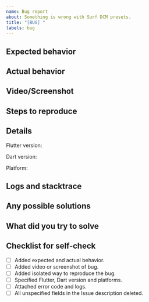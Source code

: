 ```yaml
---
name: Bug report
about: Something is wrong with Surf DCM presets.
title: "[BUG] "
labels: bug
---
```


## Expected behavior
<!--Tell us what should happen-->

## Actual behavior
<!--Tell us what happens instead-->

## Video/Screenshot
<!--Attach file with a reproduction of bug-->

## Steps to reproduce
<!--
1)...
2)...
3)...
...
-->

## Details
Flutter version: <!--android/ios/web/desktop-->

Dart version: <!--android/ios/web/desktop-->

Platform: <!--android/ios/web/desktop-->

## Logs and stacktrace
<!--
Error details
-->

## Any possible solutions
<!--
Optional
What do you think would solve the problem?
-->

## What did you try to solve
<!--
Optional
What did you try to solve the problem?
-->

## Checklist for self-check
- [ ] Added expected and actual behavior.
- [ ] Added video or screenshot of bug.
- [ ] Added isolated way to reproduce the bug.
- [ ] Specified Flutter, Dart version and platforms.
- [ ] Attached error code and logs.
- [ ] All unspecified fields in the Issue description deleted.
